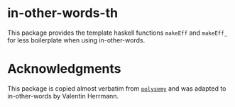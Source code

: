 # in-other-words-th

This package provides the template haskell functions `makeEff` and `makeEff_` for less boilerplate when using in-other-words.

# Acknowledgments
This package is copied almost verbatim from [`polysemy`](https://github.com/polysemy-research/polysemy) and was adapted to in-other-words by Valentin Herrmann.
